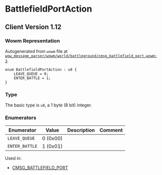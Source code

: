 # BattlefieldPortAction
## Client Version 1.12

### Wowm Representation

Autogenerated from `wowm` file at [`wow_message_parser/wowm/world/battleground/cmsg_battlefield_port.wowm:3`](https://github.com/gtker/wow_messages/tree/main/wow_message_parser/wowm/world/battleground/cmsg_battlefield_port.wowm#L3).

```rust,ignore
enum BattlefieldPortAction : u8 {
    LEAVE_QUEUE = 0;
    ENTER_BATTLE = 1;
}
```
### Type
The basic type is `u8`, a 1 byte (8 bit) integer.
### Enumerators
| Enumerator | Value  | Description | Comment |
| --------- | -------- | ----------- | ------- |
| `LEAVE_QUEUE` | 0 (0x00) |  |  |
| `ENTER_BATTLE` | 1 (0x01) |  |  |

Used in:
* [CMSG_BATTLEFIELD_PORT](cmsg_battlefield_port.md)
